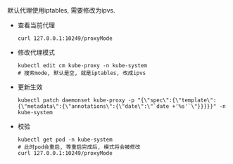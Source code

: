 默认代理使用iptables, 需要修改为ipvs.

* 查看当前代理

  ```shell
  curl 127.0.0.1:10249/proxyMode
  ```

* 修改代理模式

  ```shell
  kubectl edit cm kube-proxy -n kube-system
  # 搜索mode, 默认是空, 就是iptables, 改成ipvs
  ```

* 更新生效

  ```shell
  kubectl patch daemonset kube-proxy -p "{\"spec\":{\"template\":{\"metadata\":{\"annotations\":{\"date\":\"`date +'%s'`\"}}}}}" -n kube-system
  ```

* 校验

  ```shell
  kubectl get pod -n kube-system
  # 此时pod会重启, 等重启完成后, 模式将会被修改
  curl 127.0.0.1:10249/proxyMode
  ```

  